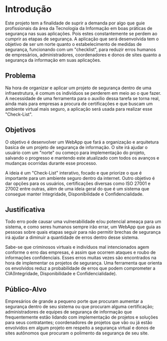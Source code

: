 # Introdução

Este projeto tem a finalidade de suprir a demanda por algo que guie profissionais da área da Tecnologia da Informação em boas práticas de segurança nas suas aplicações. Pois estes constantemente se perdem ao cumprir as etapas de segurança. A aplicação que será desenvolvida tem o objetivo de ser um norte quanto o estabelecimento de medidas de segurança, funcionando com um "checklist", para reduzir erros humanos de empresários, administradores, coordenadores e donos de sites quanto a segurança da informação em suas aplicações.

## Problema
Na hora de organizar e aplicar um projeto de segurança dentro de uma infraestrutura, é comum os indivíduos se perderem em meio ao o que fazer. A necessidade de uma ferramenta para o auxílio dessa tarefa se torna real, ainda mais para empresas a procura de certificações e que buscam um ambiente virtual mais seguro, a aplicação será usada para realizar esse "Check-List".

## Objetivos

O objetivo é desenvolver um WebApp que fará a organização e arquitetura basíca de um projeto de segurança de informação. O site irá ajudar o usuário com um "norte" ou começo para implementação do projeto, salvando o progresso e mantendo este atualizado com todos os avanços e mudanças ocorridas durante esse processo.

A ideia é um "Check-List" interativo, focado e que priorize o que é importante para um ambiente seguro dentro da internet.
Outro objetivo é dar opções para os usuários, certificações diversas como ISO 27001 e 27002 entre outras, além de uma ideia geral do que é um sistema que consegue manter Integridade, Disponibilidade e Confidencialidade.
 
## Justificativa

Todo erro pode causar uma vulnerabilidade e/ou potencial ameaça para um sistema, e como seres humanos sempre irão errar, um WebApp que guia as pessoas sobre quais etapas seguir para não permitir brechas de segurança irá ajudar a diminuir a quantidade de erros dentro desse sistema.

Sabe-se que criminosos virtuais e indivíduos mal intencionados agem conforme o erro das empresas, é assim que ocorrem ataques e roubo de informações confidenciais. Esses erros muitas vezes são encontrados na hora de implementar os projetos de segurança. Uma ferramenta que orienta os envolvidos reduz a probabilidade de erros que podem comprometer a CIA(Integridade, Disponibilidade e Confidencialidade).

## Público-Alvo

Empresários de grande a pequeno porte que procuram aumentar a segurança dentro de seu sistema ou que procuram alguma certificação; administradores de equipes de segurança de informação que frequentemente estão lidando com implementação de projetos e soluções para seus contratantes; coordenadores de projetos que vão ou já estão envolvidos em algum projeto em respeito a segurança virtual e donos de sites autônomos que procuram o polimento da segurança de seu site.
